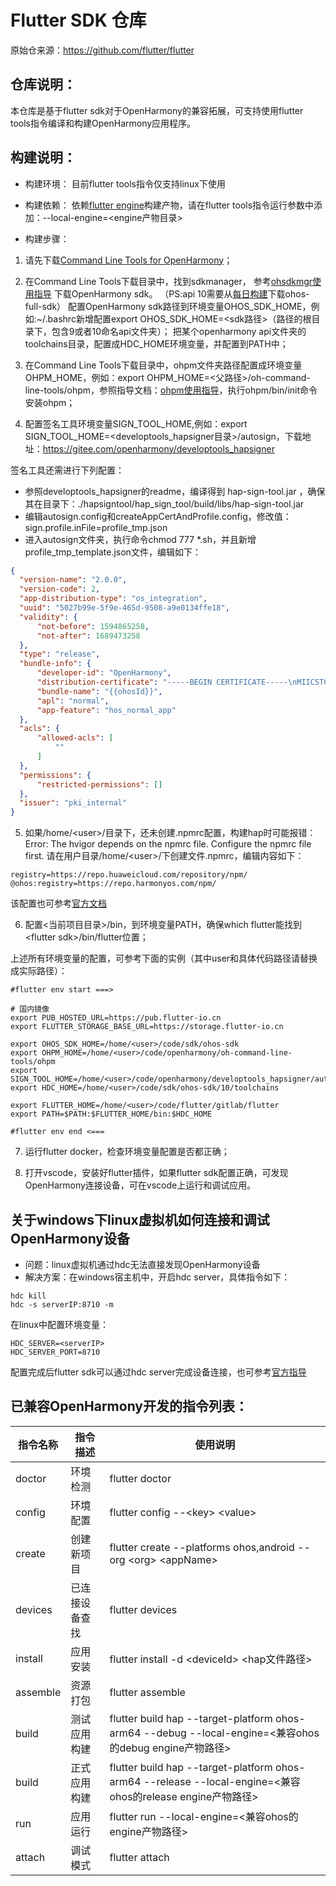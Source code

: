 Flutter SDK 仓库
==============

原始仓来源：https://github.com/flutter/flutter

## 仓库说明：
本仓库是基于flutter sdk对于OpenHarmony的兼容拓展，可支持使用flutter tools指令编译和构建OpenHarmony应用程序。

## 构建说明：

* 构建环境：
目前flutter tools指令仅支持linux下使用

* 构建依赖：
依赖[flutter engine](https://github.com/flutter/engine)构建产物，请在flutter tools指令运行参数中添加：--local-engine=\<engine产物目录\>

* 构建步骤：
1. 请先下载[Command Line Tools for OpenHarmony](https://developer.harmonyos.com/cn/develop/deveco-studio#download_cli)；

2. 在Command Line Tools下载目录中，找到sdkmanager， 参考[ohsdkmgr使用指导](https://developer.harmonyos.com/cn/docs/documentation/doc-guides-V3/ide-command-line-ohsdkmgr-0000001545647965-V3) 下载OpenHarmony sdk。
（PS:api 10需要从[每日构建](http://ci.openharmony.cn/workbench/cicd/dailybuild/detail/component)下载ohos-full-sdk）
 配置OpenHarmony sdk路径到环境变量OHOS_SDK_HOME，例如:~/.bashrc新增配置export OHOS_SDK_HOME=\<sdk路径\>（路径的根目录下，包含9或者10命名api文件夹）；
 把某个openharmony api文件夹的toolchains目录，配置成HDC_HOME环境变量，并配置到PATH中；

3. 在Command Line Tools下载目录中，ohpm文件夹路径配置成环境变量OHPM_HOME，例如：export OHPM_HOME=\<父路径\>/oh-command-line-tools/ohpm，参照指导文档：[ohpm使用指导](https://developer.harmonyos.com/cn/docs/documentation/doc-guides-V3/ide-command-line-ohpm-0000001490235312-V3)，执行ohpm/bin/init命令安装ohpm；

4. 配置签名工具环境变量SIGN_TOOL_HOME,例如：export SIGN_TOOL_HOME=\<developtools_hapsigner目录\>/autosign，下载地址：https://gitee.com/openharmony/developtools_hapsigner

签名工具还需进行下列配置：
  * 参照developtools_hapsigner的readme，编译得到 hap-sign-tool.jar ，确保其在目录下：./hapsigntool/hap_sign_tool/build/libs/hap-sign-tool.jar
  * 编辑autosign.config和createAppCertAndProfile.config，修改值：sign.profile.inFile=profile_tmp.json
  * 进入autosign文件夹，执行命令chmod 777 *.sh，并且新增profile_tmp_template.json文件，编辑如下：
  ```json
  {
    "version-name": "2.0.0",
    "version-code": 2,
    "app-distribution-type": "os_integration",
    "uuid": "5027b99e-5f9e-465d-9508-a9e0134ffe18",
    "validity": {
        "not-before": 1594865258,
        "not-after": 1689473258
    },
    "type": "release",
    "bundle-info": {
        "developer-id": "OpenHarmony",
        "distribution-certificate": "-----BEGIN CERTIFICATE-----\nMIICSTCCAc+gAwIBAgIFAJV7uNUwCgYIKoZIzj0EAwIwYzELMAkGA1UEBhMCQ04x\nFDASBgNVBAoMC09wZW5IYXJtb255MRkwFwYDVQQLDBBPcGVuSGFybW9ueSBUZWFt\nMSMwIQYDVQQDDBpPcGVuSGFybW9ueSBBcHBsaWNhdGlvbiBDQTAeFw0yMjAxMjkw\nNTU0MTRaFw0yMzAxMjkwNTU0MTRaMGgxCzAJBgNVBAYTAkNOMRQwEgYDVQQKDAtP\ncGVuSGFybW9ueTEZMBcGA1UECwwQT3Blbkhhcm1vbnkgVGVhbTEoMCYGA1UEAwwf\nT3Blbkhhcm1vbnkgQXBwbGljYXRpb24gUmVsZWFzZTBZMBMGByqGSM49AgEGCCqG\nSM49AwEHA0IABAW8pFu7tHGUuWtddD5wvazc1qN8ts9UPZH4pecbb/bSFWKh7X7R\n/eTVaRrCTSSdovI1dhoV5GjuFsKW+jT2TwSjazBpMB0GA1UdDgQWBBScyywAaAMj\nI7HcuIS42lvZx0Lj+zAJBgNVHRMEAjAAMA4GA1UdDwEB/wQEAwIHgDATBgNVHSUE\nDDAKBggrBgEFBQcDAzAYBgwrBgEEAY9bAoJ4AQMECDAGAgEBCgEAMAoGCCqGSM49\nBAMCA2gAMGUCMFfNidGo6uK6KGT9zT1T5bY1NCHTH3P3muy5X1xudOgxWoOqIbnk\ntmQYB78dxWEHLQIxANfApAlXAD/0hnyNC8RDzfLOPEeay6jU9FXJj3AoR90rwZpR\noN9sYD6Oks4VGRw6yQ==\n-----END CERTIFICATE-----\n",
        "bundle-name": "{{ohosId}}",
        "apl": "normal",
        "app-feature": "hos_normal_app"
    },
    "acls": {
        "allowed-acls": [
            ""
        ]
    },
    "permissions": {
        "restricted-permissions": []
    },
    "issuer": "pki_internal"
}
  ```

5. 如果/home/\<user\>/目录下，还未创建.npmrc配置，构建hap时可能报错：Error: The hvigor depends on the npmrc file. Configure the npmrc file first.
请在用户目录/home/\<user\>/下创建文件.npmrc，编辑内容如下：
```
registry=https://repo.huaweicloud.com/repository/npm/
@ohos:registry=https://repo.harmonyos.com/npm/
```
该配置也可参考[官方文档](https://developer.harmonyos.com/cn/docs/documentation/doc-guides-V3/environment_config-0000001052902427-V3)

6. 配置\<当前项目目录\>/bin，到环境变量PATH，确保which flutter能找到\<flutter sdk\>/bin/flutter位置；

上述所有环境变量的配置，可参考下面的实例（其中user和具体代码路径请替换成实际路径）：
```
#flutter env start ===>

# 国内镜像
export PUB_HOSTED_URL=https://pub.flutter-io.cn
export FLUTTER_STORAGE_BASE_URL=https://storage.flutter-io.cn

export OHOS_SDK_HOME=/home/<user>/code/sdk/ohos-sdk
export OHPM_HOME=/home/<user>/code/openharmony/oh-command-line-tools/ohpm
export SIGN_TOOL_HOME=/home/<user>/code/openharmony/developtools_hapsigner/autosign
export HDC_HOME=/home/<user>/code/sdk/ohos-sdk/10/toolchains

export FLUTTER_HOME=/home/<user>/code/flutter/gitlab/flutter
export PATH=$PATH:$FLUTTER_HOME/bin:$HDC_HOME

#flutter env end <===
```

7. 运行flutter docker，检查环境变量配置是否都正确；

8. 打开vscode，安装好flutter插件，如果flutter sdk配置正确，可发现OpenHarmony连接设备，可在vscode上运行和调试应用。


## 关于windows下linux虚拟机如何连接和调试OpenHarmony设备
* 问题：linux虚拟机通过hdc无法直接发现OpenHarmony设备
* 解决方案：在windows宿主机中，开启hdc server，具体指令如下：
```
hdc kill
hdc -s serverIP:8710 -m
```
在linux中配置环境变量：
```
HDC_SERVER=<serverIP>
HDC_SERVER_PORT=8710
```

配置完成后flutter sdk可以通过hdc server完成设备连接，也可参考[官方指导](https://docs.openharmony.cn/pages/v4.0/zh-cn/device-dev/subsystems/subsys-toolchain-hdc-guide.md/#hdc-client%E5%A6%82%E4%BD%95%E8%BF%9C%E7%A8%8B%E8%AE%BF%E9%97%AEhdc-server)

## 已兼容OpenHarmony开发的指令列表：
| 指令名称 | 指令描述 | 使用说明                                                              |
| ------- | ------- |-------------------------------------------------------------------| 
| doctor | 环境检测 | flutter doctor                                                    |    
| config | 环境配置 | flutter config --\<key\> \<value\>                                |
| create | 创建新项目 | flutter create --platforms ohos,android --org \<org\> \<appName\> |
| devices | 已连接设备查找 | flutter devices                                                   |
| install | 应用安装 | flutter install -d \<deviceId\> \<hap文件路径\>                                                   |
| assemble | 资源打包 | flutter assemble                                                  |
| build | 测试应用构建 | flutter build hap --target-platform ohos-arm64 --debug --local-engine=\<兼容ohos的debug engine产物路径\>         |
| build | 正式应用构建 | flutter build hap --target-platform ohos-arm64 --release --local-engine=\<兼容ohos的release engine产物路径\>         |
| run | 应用运行 | flutter run --local-engine=\<兼容ohos的engine产物路径\>                  |
| attach | 调试模式 | flutter attach                                                    |
